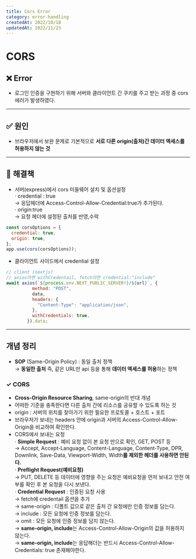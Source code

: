 ```yaml
---
title: Cors Error
category: error-handling
createdAt: 2022/10/18
updatedAt: 2022/11/23
---
```


# CORS

## ❌ Error

- 로그인 인증을 구현하기 위해 서버와 클라이언트 간 쿠키를 주고 받는 과정 중 cors 에러가 발생하였다.

---

## ✅ 원인

- 브라우저에서 보완 문제로 기본적으로 **서로 다른 origin(출처)간 데이터 엑세스를 허용하지 않는 것**

---

## 🚀 해결책

- 서버(express)에서 cors 미들웨어 설치 및 옵션설정  
  · credential : true  
   → 응답헤더에 Access-Control-Allow-Credential:true가 추가된다.  
  · origin:true  
   → 요청 헤더에 설정된 출처를 반영,수락

```javascript
const corsOptions = {
  credential: true,
  origin: true,
};
app.use(cors(corsOptions));
```

- 클라이언트 사이드에서 credential 설정

```javascript
// client (nextjs)
// axios라면 withCredentail, fetch라면 credential:"include"
await axios(`${process.env.NEXT_PUBLIC_SERVER!}/${url}`, {
          method: "POST",
          data,
          headers: {
            "Content-Type": "application/json",
          },
          withCredentials: true,
        }).data;
```

---

## 개념 정리

- **SOP** (Same-Origin Policy) : 동일 출처 정책  
  → **동일한 출처** 즉, 같은 URL만 api 등을 통해 **데이터 엑세스를 허용**하는 정책

### **✓ CORS**

- **Cross-Origin Resource Sharing**, same-origin의 반대 개념
- 어떠한 기준을 충족한다면 다른 출처 간에 리소스를 공유할 수 있도록 하는 것
- origin : 서버의 위치를 찾아가기 위한 필요한 프로토콜 + 호스트 + 포트
- 브라우저가 보내는 headers 안에 origin과 서버의 Access-Control-Allow-Origin을 비교하여 확인한다.
- CORS에서 보내는 요청  
  · **Simple Request** : 예비 요청 없이 본 요청 만으로 확인, GET, POST 등  
   → Accept, Accept-Language, Content-Language, Content-Type, DPR, Downlink, Save-Data, Viewport-Width, Width**를 제외한 헤더를 사용하면 안된다.**  
  · **Preflight Request(예비요청)**  
   → PUT, DELETE 등 데이터에 영향을 주는 요청은 예비요청을 먼저 보내고 안전 여부를 확인 후 본 요청을 다시 보낸다.  
  · **Credential Request** : 인증된 요청 사용  
   → fetch에 credentail 옵션을 추가  
   → same-origin : 디폴트 값으로 같은 출처 간 요청에만 인증 정보를 담는다.  
   → include : 모든 요청에 인증 정보를 담는다.  
   → omit : 모든 요청에 인증 정보를 담지 않는다.  
   → **same-origin, include**는 Access-Control-Allow-Origin의 값을 허용하지 않는다.  
   → **same-origin, include**는 응답해더는 반드시 Access-Control-Allow-Credentials: true 존재해야한다.
